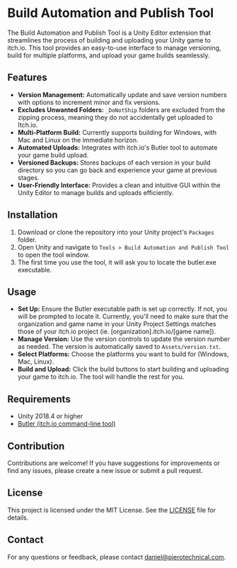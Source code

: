 # Build Automation and Publish Tool

The Build Automation and Publish Tool is a Unity Editor extension that streamlines the process of building and uploading your Unity game to itch.io. This tool provides an easy-to-use interface to manage versioning, build for multiple platforms, and upload your game builds seamlessly.

## Features

- **Version Management:** Automatically update and save version numbers with options to increment minor and fix versions.
- **Excludes Unwanted Folders:** `_DoNotShip` folders are excluded from the zipping process, meaning they do not accidentally get uploaded to Itch.io.
- **Multi-Platform Build:** Currently supports building for Windows, with Mac and Linux on the immediate horizon.
- **Automated Uploads:** Integrates with itch.io's Butler tool to automate your game build upload.
- **Versioned Backups:** Stores backups of each version in your build directory so you can go back and experience your game at previous stages.
- **User-Friendly Interface:** Provides a clean and intuitive GUI within the Unity Editor to manage builds and uploads efficiently.

## Installation

1. Download or clone the repository into your Unity project's `Packages` folder.
2. Open Unity and navigate to `Tools > Build Automation and Publish Tool` to open the tool window.
3. The first time you use the tool, it will ask you to locate the butler.exe executable.

## Usage

- **Set Up:** Ensure the Butler executable path is set up correctly. If not, you will be prompted to locate it. Currently, you'll need to make sure that the organization and game name in your Unity Project Settings matches those of your itch.io project (ie. [organization].itch.io/[game name]).
- **Manage Version:** Use the version controls to update the version number as needed. The version is automatically saved to `Assets/version.txt`.
- **Select Platforms:** Choose the platforms you want to build for (Windows, Mac, Linux).
- **Build and Upload:** Click the build buttons to start building and uploading your game to itch.io. The tool will handle the rest for you.

## Requirements

- Unity 2018.4 or higher
- [Butler (itch.io command-line tool)](https://itchio.itch.io/butler)

## Contribution

Contributions are welcome! If you have suggestions for improvements or find any issues, please create a new issue or submit a pull request.

## License

This project is licensed under the MIT License. See the [LICENSE](LICENSE) file for details.

## Contact

For any questions or feedback, please contact [daniel@pierotechnical.com](mailto:daniel@pierotechnical.com).
